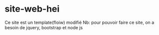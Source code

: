 # site-web-hei
Ce site est un template(floiw) modifié
Nb: pour pouvoir faire ce site, on a besoin de jquery, bootstrap et node js
